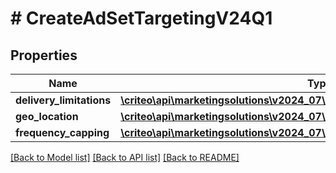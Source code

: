 # # CreateAdSetTargetingV24Q1

## Properties

Name | Type | Description | Notes
------------ | ------------- | ------------- | -------------
**delivery_limitations** | [**\criteo\api\marketingsolutions\v2024_07\Model\AdSetDeliveryLimitationsV24Q1**](AdSetDeliveryLimitationsV24Q1.md) |  | [optional]
**geo_location** | [**\criteo\api\marketingsolutions\v2024_07\Model\CreateAdSetGeoLocationV24Q1**](CreateAdSetGeoLocationV24Q1.md) |  | [optional]
**frequency_capping** | [**\criteo\api\marketingsolutions\v2024_07\Model\AdSetFrequencyCappingV24Q1**](AdSetFrequencyCappingV24Q1.md) |  |

[[Back to Model list]](../../README.md#models) [[Back to API list]](../../README.md#endpoints) [[Back to README]](../../README.md)
